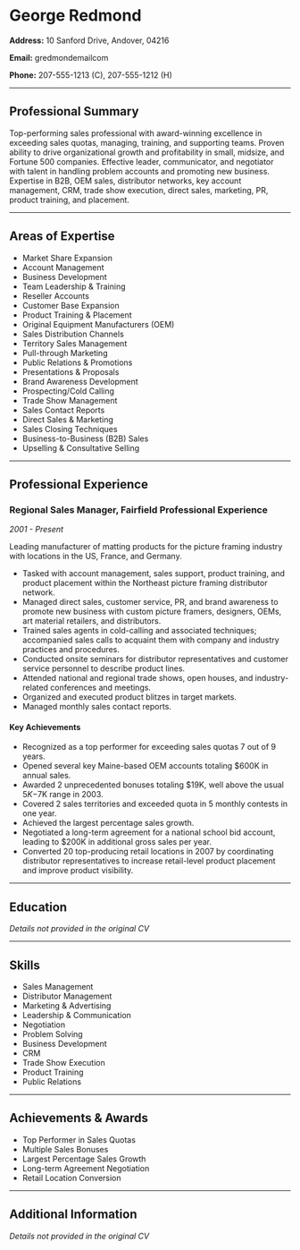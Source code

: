 # George Redmond

**Address:** 10 Sanford Drive, Andover, 04216

**Email:** gredmondemailcom

**Phone:** 207-555-1213 (C), 207-555-1212 (H)

---

## Professional Summary

Top-performing sales professional with award-winning excellence in exceeding sales quotas, managing, training, and supporting teams. Proven ability to drive organizational growth and profitability in small, midsize, and Fortune 500 companies. Effective leader, communicator, and negotiator with talent in handling problem accounts and promoting new business. Expertise in B2B, OEM sales, distributor networks, key account management, CRM, trade show execution, direct sales, marketing, PR, product training, and placement.

---

## Areas of Expertise

- Market Share Expansion
- Account Management
- Business Development
- Team Leadership & Training
- Reseller Accounts
- Customer Base Expansion
- Product Training & Placement
- Original Equipment Manufacturers (OEM)
- Sales Distribution Channels
- Territory Sales Management
- Pull-through Marketing
- Public Relations & Promotions
- Presentations & Proposals
- Brand Awareness Development
- Prospecting/Cold Calling
- Trade Show Management
- Sales Contact Reports
- Direct Sales & Marketing
- Sales Closing Techniques
- Business-to-Business (B2B) Sales
- Upselling & Consultative Selling

---

## Professional Experience

### Regional Sales Manager, Fairfield Professional Experience
*2001 - Present*

Leading manufacturer of matting products for the picture framing industry with locations in the US, France, and Germany.

- Tasked with account management, sales support, product training, and product placement within the Northeast picture framing distributor network.
- Managed direct sales, customer service, PR, and brand awareness to promote new business with custom picture framers, designers, OEMs, art material retailers, and distributors.
- Trained sales agents in cold-calling and associated techniques; accompanied sales calls to acquaint them with company and industry practices and procedures.
- Conducted onsite seminars for distributor representatives and customer service personnel to describe product lines.
- Attended national and regional trade shows, open houses, and industry-related conferences and meetings.
- Organized and executed product blitzes in target markets.
- Managed monthly sales contact reports.

#### Key Achievements

- Recognized as a top performer for exceeding sales quotas 7 out of 9 years.
- Opened several key Maine-based OEM accounts totaling $600K in annual sales.
- Awarded 2 unprecedented bonuses totaling $19K, well above the usual $5K-$7K range in 2003.
- Covered 2 sales territories and exceeded quota in 5 monthly contests in one year.
- Achieved the largest percentage sales growth.
- Negotiated a long-term agreement for a national school bid account, leading to $200K in additional gross sales per year.
- Converted 20 top-producing retail locations in 2007 by coordinating distributor representatives to increase retail-level product placement and improve product visibility.

---

## Education

*Details not provided in the original CV*

---

## Skills

- Sales Management
- Distributor Management
- Marketing & Advertising
- Leadership & Communication
- Negotiation
- Problem Solving
- Business Development
- CRM
- Trade Show Execution
- Product Training
- Public Relations

---

## Achievements & Awards

- Top Performer in Sales Quotas
- Multiple Sales Bonuses
- Largest Percentage Sales Growth
- Long-term Agreement Negotiation
- Retail Location Conversion

---

## Additional Information

*Details not provided in the original CV*